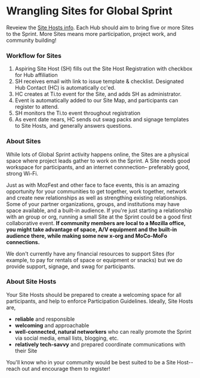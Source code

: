 # Wrangling Sites for Global Sprint

Reveiew the [Site Hosts info](https://mozilla.github.io/global-sprint/projects/).
Each Hub should aim to bring five or more Sites to the Sprint. More Sites means more participation, project work, and community building!

### Workflow for Sites

1. Aspiring Site Host (SH) fills out the Site Host Registration with checkbox for Hub affiliation
2. SH receives email with link to issue template & checklist. Designated Hub Contact (HC) is automatically cc'ed.
3. HC creates at Ti.to event for the Site, and adds SH as administrator. 
4. Event is automatically added to our Site Map, and participants can register to attend. 
5. SH monitors the Ti.to event throughout registration
6. As event date nears, HC sends out swag packs and signage templates to Site Hosts, and generally answers questions.

### About Sites
While lots of Global Sprint activity happens online, the Sites are  a physical space where project leads gather to work on the Sprint. A Site needs good workspace for participants, and an internet connnection– preferably good, strong Wi-Fi.

Just as with MozFest and other face to face events, this is an amazing opportunity for your communities to get together, work together, network and create new relationships as well as strengthing existing relationships. Some of your partner organizations, groups, and institutions may have space available, and a built-in audience. If you're just starting a relationship with an group or org, running a small Site at the Sprint could be a good first collaborative event. **If community members are local to a Mozilla office, you might take advantage of space, A/V equipment and the built-in audience there, while making some new x-org and MoCo-MoFo connections.**

We don't currently have any financial resources to support Sites (for example, to pay for rentals of space or equipment or snacks) but we do provide support, signage, and swag for participants.

### About Site Hosts
Your Site Hosts should be prepared to create a welcoming space for all participants, and help to enforce Participation Guidelines. Ideally, Site Hosts are,

* **reliable** and responsible
* **welcoming** and approachable
* **well-connected, natural networkers** who can really promote the Sprint via social media, email lists, blogging, etc. 
* **relatively tech-savvy** and prepared coordinate communications with their Site

You'll know who in your community would be best suited to be a Site Host-- reach out and encourage them to register!

